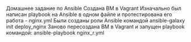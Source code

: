 Домашнее задание по Ansible
Создана ВМ в Vagrant
Изначально был написан playbook на Ansible в одном файле и протестирована его работа - nginx.yml
Были созданы роли Ansible командой ansible-galaxy init deploy_nginx
Заново пересоздана ВМ в Vagrant и запущен playbook командой: 
ansible-playbook nginx_r.yml